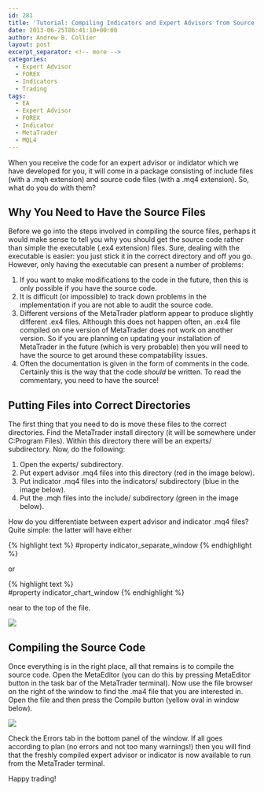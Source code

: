 ```yaml
---
id: 281
title: 'Tutorial: Compiling Indicators and Expert Advisors from Source'
date: 2013-06-25T06:41:10+00:00
author: Andrew B. Collier
layout: post
excerpt_separator: <!-- more -->
categories:
  - Expert Advisor
  - FOREX
  - Indicators
  - Trading
tags:
  - EA
  - Expert Advisor
  - FOREX
  - Indicator
  - MetaTrader
  - MQL4
---
```

When you receive the code for an expert advisor or indidator which we have developed for you, it will come in a package consisting of include files (with a .mqh extension) and source code files (with a .mq4 extension). So, what do you do with them?

<!-- more -->

## Why You Need to Have the Source Files

Before we go into the steps involved in compiling the source files, perhaps it would make sense to tell you why you should get the source code rather than simple the executable (.ex4 extension) files. Sure, dealing with the executable is easier: you just stick it in the correct directory and off you go. However, only having the executable can present a number of problems:

1. If you want to make modifications to the code in the future, then this is only possible if you have the source code.
2. It is difficult (or impossible) to track down problems in the implementation if you are not able to audit the source code.
3. Different versions of the MetaTrader platform appear to produce slightly different .ex4 files. Although this does not happen often, an .ex4 file compiled on one version of MetaTrader does not work on another version. So if you are planning on updating your installation of MetaTrader in the future (which is very probable) then you will need to have the source to get around these compatability issues.
4. Often the documentation is given in the form of comments in the code. Certainly this is the way that the code _should_ be written. To read the commentary, you need to have the source!

## Putting Files into Correct Directories

The first thing that you need to do is move these files to the correct directories. Find the MetaTrader install directory (it will be somewhere under C:Program Files). Within this directory there will be an experts/ subdirectory. Now, do the following:

1. Open the experts/ subdirectory.
2. Put expert advisor .mq4 files into this directory (red in the image below).
3. Put indicator .mq4 files into the indicators/ subdirectory (blue in the image below).
4. Put the .mqh files into the include/ subdirectory (green in the image below).

How do you differentiate between expert advisor and indicator .mq4 files? Quite simple: the latter will have either

{% highlight text %}
#property indicator_separate_window
{% endhighlight %}

or

{% highlight text %}  
#property indicator_chart_window
{% endhighlight %}

near to the top of the file.

<img src="{{ site.baseurl }}/static/img/2013/06/Windows-7-Running-Oracle-VM-VirtualBox_071.png">

## Compiling the Source Code

Once everything is in the right place, all that remains is to compile the source code. Open the MetaEditor (you can do this by pressing MetaEditor button in the task bar of the MetaTrader terminal). Now use the file browser on the right of the window to find the .ma4 file that you are interested in. Open the file and then press the Compile button (yellow oval in window below).

<img src="{{ site.baseurl }}/static/img/2013/06/Windows-7-Running-Oracle-VM-VirtualBox_070.png">

Check the Errors tab in the bottom panel of the window. If all goes according to plan (no errors and not too many warnings!) then you will find that the freshly compiled expert advisor or indicator is now available to run from the MetaTrader terminal.

Happy trading!
